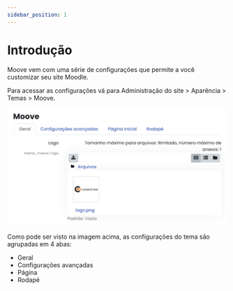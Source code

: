 ```yaml
---
sidebar_position: 1
---
```


# Introdução

Moove vem com uma série de configurações que permite a você customizar seu site Moodle.

Para acessar as configurações vá para Administração do site > Aparência > Temas > Moove.

![Moove settings](/img/pt/theme_moove/img1.png)

Como pode ser visto na imagem acima, as configurações do tema são agrupadas em 4 abas:

- Geral
- Configurações avançadas
- Página
- Rodapé
